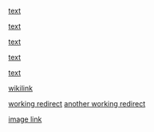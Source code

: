 [text](link)

[text](link "abcd")

[text](link#references)

[text](link?query-string)

[text](link_(with_parentheses))

[wikilink](/wiki/osu!_File_Formats/Osu_(file_format))

[working redirect](/wiki/asc) [another working redirect](/wiki/Sitemap)

[image link](/wiki/shared/crown-gold.png)
